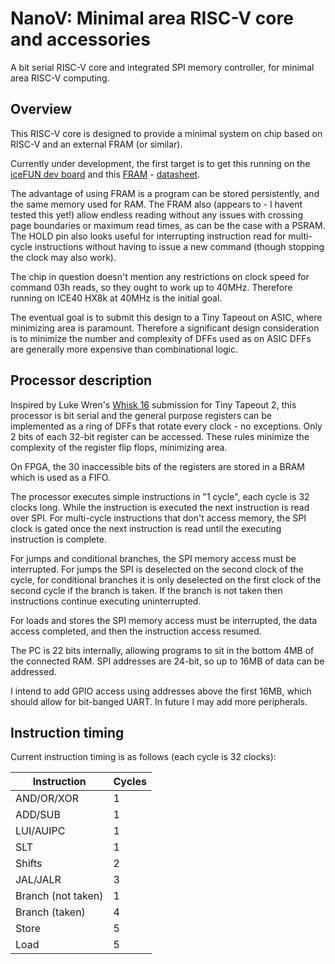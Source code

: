 # NanoV: Minimal area RISC-V core and accessories

A bit serial RISC-V core and integrated SPI memory controller, for minimal area RISC-V computing.

## Overview

This RISC-V core is designed to provide a minimal system on chip based on RISC-V and an external FRAM (or similar).

Currently under development, the first target is to get this running on the [iceFUN dev board](https://www.robot-electronics.co.uk/icefun.html) and this [FRAM](https://www.adafruit.com/product/4719) - [datasheet](https://cdn-shop.adafruit.com/product-files/4719/4719_MB85RS4MT.pdf).

The advantage of using FRAM is a program can be stored persistently, and the same memory used for RAM.  The FRAM also (appears to - I havent tested this yet!) allow endless reading without any issues with crossing page boundaries or maximum read times, as can be the case with a PSRAM.  The HOLD pin also looks useful for interrupting instruction read for multi-cycle instructions without having to issue a new command (though stopping the clock may also work).

The chip in question doesn't mention any restrictions on clock speed for command 03h reads, so they ought to work up to 40MHz.  Therefore running on ICE40 HX8k at 40MHz is the initial goal.

The eventual goal is to submit this design to a Tiny Tapeout on ASIC, where minimizing area is paramount.  Therefore a significant design consideration is to minimize the number and complexity of DFFs used as on ASIC DFFs are generally more expensive than combinational logic.

## Processor description

Inspired by Luke Wren's [Whisk 16](https://github.com/Wren6991/tt02-whisk-serial-processor) submission for Tiny Tapeout 2, this processor is bit serial and the general purpose registers can be implemented as a ring of DFFs that rotate every clock - no exceptions.  Only 2 bits of each 32-bit register can be accessed.  These rules minimize the complexity of the register flip flops, minimizing area.

On FPGA, the 30 inaccessible bits of the registers are stored in a BRAM which is used as a FIFO.

The processor executes simple instructions in "1 cycle", each cycle is 32 clocks long.  While the instruction is executed the next instruction is read over SPI.  For multi-cycle instructions that don't access memory, the SPI clock is gated once the next instruction is read until the executing instruction is complete.

For jumps and conditional branches, the SPI memory access must be interrupted.  For jumps the SPI is deselected on the second clock of the cycle, for conditional branches it is only deselected on the first clock of the second cycle if the branch is taken.  If the branch is not taken then instructions continue executing uninterrupted.

For loads and stores the SPI memory access must be interrupted, the data access completed, and then the instruction access resumed.

The PC is 22 bits internally, allowing programs to sit in the bottom 4MB of the connected RAM.  SPI addresses are 24-bit, so up to 16MB of data can be addressed.

I intend to add GPIO access using addresses above the first 16MB, which should allow for bit-banged UART.  In future I may add more peripherals.

## Instruction timing

Current instruction timing is as follows (each cycle is 32 clocks):

| Instruction | Cycles |
|-------------|--------|
| AND/OR/XOR  | 1      |
| ADD/SUB     | 1      |
| LUI/AUIPC   | 1      |
| SLT         | 1      |
| Shifts      | 2      |
| JAL/JALR    | 3      |
| Branch (not taken) | 1 |
| Branch (taken) | 4   |
| Store       | 5      |
| Load        | 5      |
